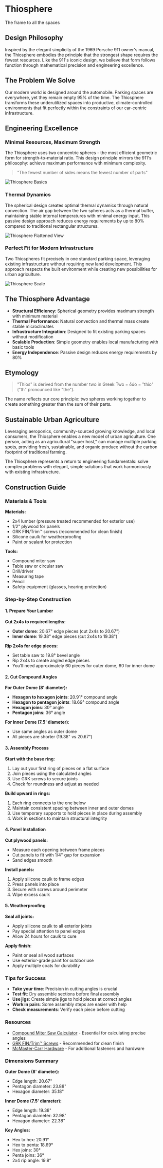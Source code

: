 # Thiosphere
The frame to all the spaces

## Design Philosophy

Inspired by the elegant simplicity of the 1969 Porsche 911 owner's manual, the Thiosphere embodies the principle that the strongest shape requires the fewest resources. Like the 911's iconic design, we believe that form follows function through mathematical precision and engineering excellence.

## The Problem We Solve

Our modern world is designed around the automobile. Parking spaces are everywhere, yet they remain empty 95% of the time. The Thiosphere transforms these underutilized spaces into productive, climate-controlled environments that fit perfectly within the constraints of our car-centric infrastructure.

## Engineering Excellence

### Minimal Resources, Maximum Strength
The Thiosphere uses two concentric spheres - the most efficient geometric form for strength-to-material ratio. This design principle mirrors the 911's philosophy: achieve maximum performance with minimum complexity.

> "The fewest number of sides means the fewest number of parts"

![Thiosphere Basics](basics.png)

### Thermal Dynamics
The spherical design creates optimal thermal dynamics through natural convection. The air gap between the two spheres acts as a thermal buffer, maintaining stable internal temperatures with minimal energy input. This passive design approach reduces energy requirements by up to 80% compared to traditional rectangular structures.

![Thiosphere Flattened View](flatten.png)

### Perfect Fit for Modern Infrastructure
Two Thiospheres fit precisely in one standard parking space, leveraging existing infrastructure without requiring new land development. This approach respects the built environment while creating new possibilities for urban agriculture.

![Thiosphere Scale](scale.png)

## The Thiosphere Advantage

- **Structural Efficiency**: Spherical geometry provides maximum strength with minimum material
- **Thermal Performance**: Natural convection and thermal mass create stable microclimates
- **Infrastructure Integration**: Designed to fit existing parking spaces without modification
- **Scalable Production**: Simple geometry enables local manufacturing with basic tools
- **Energy Independence**: Passive design reduces energy requirements by 80%

## Etymology

> "Thios" is derived from the number two in Greek
> Two = δύο = "thio" ("th" pronounced like "the").  

The name reflects our core principle: two spheres working together to create something greater than the sum of their parts.

## Sustainable Urban Agriculture

Leveraging aeroponics, community-sourced growing knowledge, and local consumers, the Thiosphere enables a new model of urban agriculture. One person, acting as an agricultural "super host," can manage multiple parking spots, providing fresh, sustainable, and organic produce without the carbon footprint of traditional farming.

The Thiosphere represents a return to engineering fundamentals: solve complex problems with elegant, simple solutions that work harmoniously with existing infrastructure.  

## Construction Guide

### Materials & Tools

**Materials:**
- 2x4 lumber (pressure treated recommended for exterior use)
- 1/2" plywood for panels
- GRK FIN/Trim™ screws (recommended for clean finish)
- Silicone caulk for weatherproofing
- Paint or sealant for protection

**Tools:**
- Compound miter saw
- Table saw or circular saw
- Drill/driver
- Measuring tape
- Pencil
- Safety equipment (glasses, hearing protection)

### Step-by-Step Construction

#### 1. Prepare Your Lumber

**Cut 2x4s to required lengths:**
- **Outer dome**: 20.67" edge pieces (cut 2x4s to 20.67")
- **Inner dome**: 19.38" edge pieces (cut 2x4s to 19.38")

**Rip 2x4s for edge pieces:**
- Set table saw to 19.8° bevel angle
- Rip 2x4s to create angled edge pieces
- You'll need approximately 60 pieces for outer dome, 60 for inner dome

#### 2. Cut Compound Angles

**For Outer Dome (8' diameter):**
- **Hexagon to hexagon joints**: 20.91° compound angle
- **Hexagon to pentagon joints**: 18.69° compound angle
- **Hexagon joins**: 30° angle
- **Pentagon joins**: 36° angle

**For Inner Dome (7.5' diameter):**
- Use same angles as outer dome
- All pieces are shorter (19.38" vs 20.67")

#### 3. Assembly Process

**Start with the base ring:**
1. Lay out your first ring of pieces on a flat surface
2. Join pieces using the calculated angles
3. Use GRK screws to secure joints
4. Check for roundness and adjust as needed

**Build upward in rings:**
1. Each ring connects to the one below
2. Maintain consistent spacing between inner and outer domes
3. Use temporary supports to hold pieces in place during assembly
4. Work in sections to maintain structural integrity

#### 4. Panel Installation

**Cut plywood panels:**
- Measure each opening between frame pieces
- Cut panels to fit with 1/4" gap for expansion
- Sand edges smooth

**Install panels:**
1. Apply silicone caulk to frame edges
2. Press panels into place
3. Secure with screws around perimeter
4. Wipe excess caulk

#### 5. Weatherproofing

**Seal all joints:**
- Apply silicone caulk to all exterior joints
- Pay special attention to panel edges
- Allow 24 hours for caulk to cure

**Apply finish:**
- Paint or seal all wood surfaces
- Use exterior-grade paint for outdoor use
- Apply multiple coats for durability

### Tips for Success

- **Take your time**: Precision in cutting angles is crucial
- **Test fit**: Dry assemble sections before final assembly
- **Use jigs**: Create simple jigs to hold pieces at correct angles
- **Work in pairs**: Some assembly steps are easier with help
- **Check measurements**: Verify each piece before cutting

### Resources

- [Compound Miter Saw Calculator](https://jansson.us/jcompound.html) - Essential for calculating precise angles
- [GRK FIN/Trim™ Screws](https://grkfasteners.ca/product/fin-trim-finishing-trim-head-screw/) - Recommended for clean finish
- [McMaster-Carr Hardware](https://www.mcmaster.com/90273A572/) - For additional fasteners and hardware

### Dimensions Summary

**Outer Dome (8' diameter):**
- Edge length: 20.67"
- Pentagon diameter: 23.88"
- Hexagon diameter: 35.18"

**Inner Dome (7.5' diameter):**
- Edge length: 19.38"
- Pentagon diameter: 32.98"
- Hexagon diameter: 22.38"

**Key Angles:**
- Hex to hex: 20.91°
- Hex to penta: 18.69°
- Hex joins: 30°
- Penta joins: 36°
- 2x4 rip angle: 19.8°

